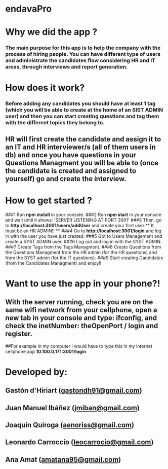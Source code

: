 # endavaPro
# Why we did the app ?

### The main purpose for this app is to help the company with the process of hiring people. You can have different type of users and administrate the candidates flow considering HR and IT areas, through interviews and report generation.

# How does it work?

### Before adding any candidates you should have at least 1 tag (which you will be able to create at the **home** of an SIST ADMIN user) and then you can start creating questions and tag them with the different topics they belong to.
## HR will first create the candidate and assign it to an IT and HR interviewer/s (all of them users in db) and once you have questions in your Questions Managment you will be able to (once the candidate is created and assigned to yourself) go and create the interview.

# How to get started ?

###1 Run **npm install** in your console.
###2 Run **npm start** in your console and wait until it shows: 'SERVER LISTENING AT PORT 3001'
###3 Then, go to **http://localhost:3001/users/addUser** and create your first user.** It must be an HR ADMIN!! **
###4 Go to **http://localhost:3001/login** and log in with the user you have just created. 
###5 Got to Users Management and create a SYST ADMIN user. 
###6 Log out and log in with the SYST ADMIN.
###7 Create Tags from the Tags Managment.
###8 Create Questions from the Questions Managment from the HR admin (for the HR questions) and from the SYST admin (for the IT questions).
###9 Start creating Candidates (from the Candidates Managment) and enjoy!!

# Want to use the app in your phone?!

## With the server running, check you are on the same wifi network from your cellphone, open a new tab in your console and type: **ifconfig**, and check the **inetNumber: theOpenPort / login** and register. 
##For example in my computer I would have to type this in my internet cellphone app  **10.100.0.171:3001/login**

# Developed by:
## Gastón d'Hiriart (gastondh91@gmail.com)
## Juan Manuel Ibáñez (jmiban@gmail.com)
## Joaquin Quiroga (aenoriss@gmail.com)
## Leonardo Carroccio (leocarrocio@gmail.com)
## Ana Amat (amatana95@gmail.com)
